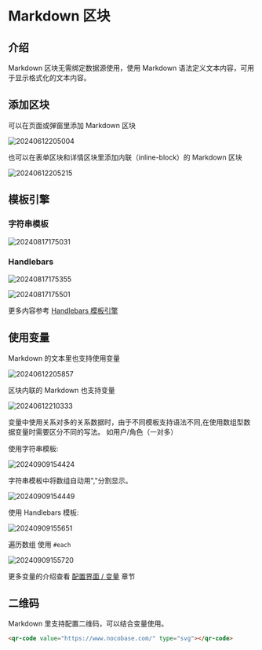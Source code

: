 # Markdown 区块

## 介绍

Markdown 区块无需绑定数据源使用，使用 Markdown 语法定义文本内容，可用于显示格式化的文本内容。

## 添加区块

可以在页面或弹窗里添加 Markdown 区块

![20240612205004](https://static-docs.nocobase.com/20240612205004.png)

也可以在表单区块和详情区块里添加内联（inline-block）的 Markdown 区块

![20240612205215](https://static-docs.nocobase.com/20240612205215.png)

## 模板引擎

### 字符串模板

![20240817175031](https://static-docs.nocobase.com/20240817175031.png)

### Handlebars

![20240817175355](https://static-docs.nocobase.com/20240817175355.png)

![20240817175501](https://static-docs.nocobase.com/20240817175501.png)

更多内容参考 [Handlebars 模板引擎](/handbook/template-handlebars)

## 使用变量

Markdown 的文本里也支持使用变量

![20240612205857](https://static-docs.nocobase.com/20240612205857.png)

区块内联的 Markdown 也支持变量

![20240612210333](https://static-docs.nocobase.com/20240612210333.png)

变量中使用关系对多的关系数据时，由于不同模板支持语法不同,在使用数组型数据变量时需要区分不同的写法。
如用户/角色（一对多）

使用字符串模板:

![20240909154424](https://static-docs.nocobase.com/20240909154424.png)

字符串模板中将数组自动用","分割显示。

![20240909154449](https://static-docs.nocobase.com/20240909154449.png)

使用 Handlebars 模板:

![20240909155651](https://static-docs.nocobase.com/20240909155651.png)

遍历数组 使用 `#each`

![20240909155720](https://static-docs.nocobase.com/20240909155720.png)

更多变量的介绍查看 [配置界面 / 变量](/handbook/ui/variables) 章节

## 二维码

Markdown 里支持配置二维码，可以结合变量使用。

```html
<qr-code value="https://www.nocobase.com/" type="svg"></qr-code>
```
